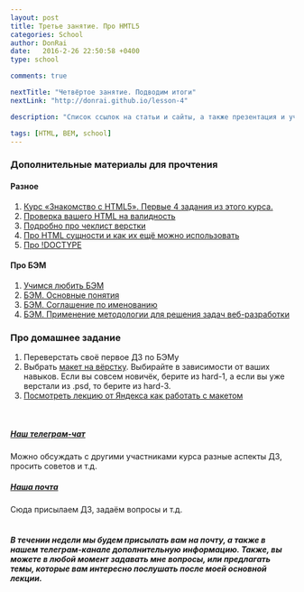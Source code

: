 ```yaml
---
layout: post
title: Третье занятие. Про HMTL5
categories: School
author: DonRai
date:   2016-2-26 22:50:58 +0400
type: school

comments: true

nextTitle: "Четвёртое занятие. Подводим итоги"
nextLink: "http://donrai.github.io/lesson-4"

description: "Список ссылок на статьи и сайты, а также презентация и учебные материалы"

tags: [HTML, BEM, school]
---
```


### Дополнительные материалы для прочтения

#### Разное
1. [Курс «Знакомство с HTML5». Первые 4 задания из этого курса.](https://htmlacademy.ru/courses/73)
2. [Проверка вашего HTML на валидность](https://validator.w3.org/)
3. [Подробно про чеклист верстки](https://habrahabr.ru/post/114256/)
4. [Про HTML сущности и как их ещё можно использовать](http://paulradzkov.com/2012/html-entities_and_utf_codes/)
5. [Про !DOCTYPE](http://htmlbook.ru/html/!doctype)

#### Про БЭМ
1. [Учимся любить БЭМ](https://ru.bem.info/articles/learning-to-love-bem/)
2. [БЭМ. Основные понятия](https://ru.bem.info/method/key-concepts/)
3. [БЭМ. Соглашение по именованию](https://ru.bem.info/method/naming-convention/)
4. [БЭМ. Применение методологии для решения задач веб-разработки](https://ru.bem.info/method/solved-problems/)

### Про домашнее задание
1. Переверстать своё первое ДЗ по БЭМу
2. Выбрать [макет на вёрстку](https://github.com/DonRai/frontend-school/tree/master/psd). Выбирайте в зависимости от ваших навыков. Если вы совсем новичёк, берите из hard-1, а если вы уже верстали из .psd, то берите из hard-3.
3. [Посмотреть лекцию от Яндекса как работать с макетом](https://events.yandex.ru/lib/talks/1498/)

<br />

##### [Наш телеграм-чат](https://telegram.me/joinchat/AG4QLD540dhAT3pZ_6VbTA)
Можно обсуждать с другими участниками курса разные аспекты ДЗ, просить советов и т.д.

##### [Наша почта](mailto:edu@weblime.ru)
Сюда присылаем ДЗ, задаём вопросы и т.д.
<br /><br />

##### В течении недели мы будем присылать вам на почту, а также в нашем телеграм-канале дополнительную информацию. Также, вы можете в любой момент задавать мне вопросы, или предлагать темы, которые вам интересно послушать после моей основной лекции.
